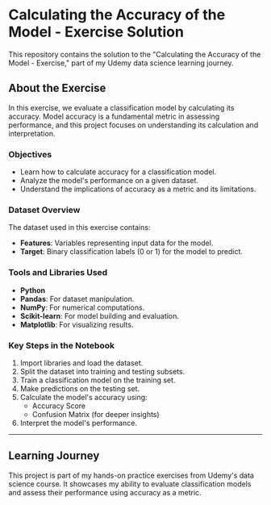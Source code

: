 # Calculating the Accuracy of the Model - Exercise Solution

This repository contains the solution to the "Calculating the Accuracy of the Model - Exercise," part of my Udemy data science learning journey.

## About the Exercise

In this exercise, we evaluate a classification model by calculating its accuracy. Model accuracy is a fundamental metric in assessing performance, and this project focuses on understanding its calculation and interpretation.

### Objectives

- Learn how to calculate accuracy for a classification model.
- Analyze the model's performance on a given dataset.
- Understand the implications of accuracy as a metric and its limitations.

### Dataset Overview

The dataset used in this exercise contains:
- **Features**: Variables representing input data for the model.
- **Target**: Binary classification labels (0 or 1) for the model to predict.

### Tools and Libraries Used

- **Python**
- **Pandas**: For dataset manipulation.
- **NumPy**: For numerical computations.
- **Scikit-learn**: For model building and evaluation.
- **Matplotlib**: For visualizing results.

### Key Steps in the Notebook

1. Import libraries and load the dataset.
2. Split the dataset into training and testing subsets.
3. Train a classification model on the training set.
4. Make predictions on the testing set.
5. Calculate the model's accuracy using:
   - Accuracy Score
   - Confusion Matrix (for deeper insights)
6. Interpret the model's performance.

---

## Learning Journey

This project is part of my hands-on practice exercises from Udemy's data science course. It showcases my ability to evaluate classification models and assess their performance using accuracy as a metric.

